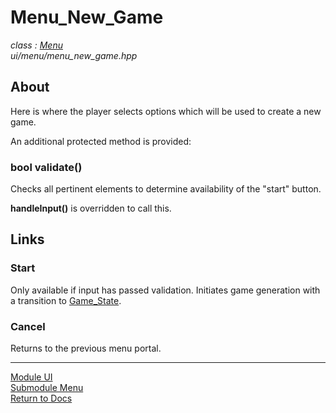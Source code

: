 # Menu_New_Game
*class : [Menu](menu.md)*  
*ui/menu/menu_new_game.hpp*

## About
Here is where the player selects options which will be used to create a new game.

An additional protected method is provided:

### bool validate()
Checks all pertinent elements to determine availability of the "start" button.

**handleInput()** is overridden to call this.

## Links

### Start
Only available if input has passed validation. Initiates game generation with a transition to [Game_State](../../engine/shell/game_state.md).

### Cancel
Returns to the previous menu portal.

---

[Module UI](../ui.md)  
[Submodule Menu](menu.md)  
[Return to Docs](../../docs.md)